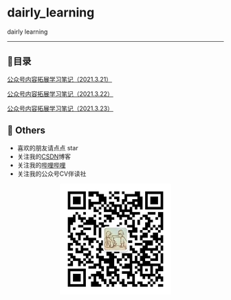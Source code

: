 # dairly_learning
dairly learning

------



## :paperclip:目录

[公众号内容拓展学习笔记（2021.3.21）](notes/0321.md)

[公众号内容拓展学习笔记（2021.3.22）](notes/0322.md)

[公众号内容拓展学习笔记（2021.3.23）](notes/0323.md)



## :paperclip:  Others

- 喜欢的朋友请点点 star
- 关注我的[CSDN](https://mp.csdn.net/console/article)博客
- 关注我的[哔哩哔哩](https://space.bilibili.com/424394389?spm_id_from=333.788.b_765f7570696e666f.1)
- 关注我的公众号CV伴读社



<div align=center><img src="https://github.com/xiaoxuebajie/LeetCode/raw/master/solution_python/images/qrcode.jpg" style='zoom:100%'>